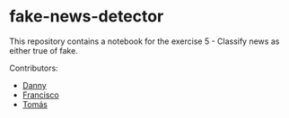 # fake-news-detector

This repository contains a notebook for the exercise 5 - Classify news as either true of fake.

Contributors: 

- [Danny](https://www.github.com/dannybc98)
- [Francisco](https://www.github.com/Franciscoafa96)
- [Tomás](https://www.github.com/Eder4ever)
